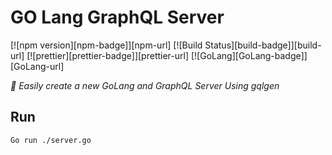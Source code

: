 # GO Lang GraphQL Server

[![npm version][npm-badge]][npm-url]
[![Build Status][build-badge]][build-url]
[![prettier][prettier-badge]][prettier-url]
[![GoLang][GoLang-badge]][GoLang-url]

_👀 Easily create a new GoLang and GraphQL Server Using gqlgen_

## Run

```bash
Go run ./server.go
```
